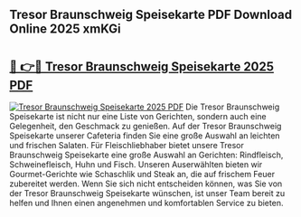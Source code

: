 ## Tresor Braunschweig Speisekarte PDF Download Online 2025 xmKGi

# <h2><a href="http://gc9appr.nevu.top/?p=Tresor+Braunschweig+Speisekarte">🔗 👉🔴 Tresor Braunschweig Speisekarte 2025 PDF</a></h2>

[![Tresor Braunschweig Speisekarte 2025 PDF](https://i.imgur.com/dBaPXMq.png)](http://gc9appr.nevu.top/?p=Tresor+Braunschweig+Speisekarte)
Die Tresor Braunschweig Speisekarte ist nicht nur eine Liste von Gerichten, sondern auch eine Gelegenheit, den Geschmack zu genießen. Auf der Tresor Braunschweig Speisekarte unserer Cafeteria finden Sie eine große Auswahl an leichten und frischen Salaten. Für Fleischliebhaber bietet unsere Tresor Braunschweig Speisekarte eine große Auswahl an Gerichten: Rindfleisch, Schweinefleisch, Huhn und Fisch. Unseren Auserwählten bieten wir Gourmet-Gerichte wie Schaschlik und Steak an, die auf frischem Feuer zubereitet werden. Wenn Sie sich nicht entscheiden können, was Sie von der Tresor Braunschweig Speisekarte wünschen, ist unser Team bereit zu helfen und Ihnen einen angenehmen und komfortablen Service zu bieten.
